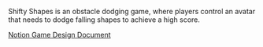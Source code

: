 Shifty Shapes is an obstacle dodging game, where players control an avatar that needs to dodge falling shapes to achieve a high score.

[Notion Game Design Document](https://www.notion.so/Shifty-Shapes-c8eed6553edc4f39ab071cf758587b65?pvs=4)
